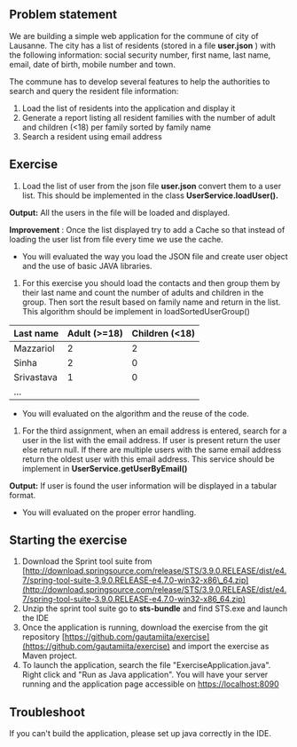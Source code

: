 ## Problem statement

We are building a simple web application for the commune of city of Lausanne. The city has a list of residents (stored in a file **user.json** ) with the following information: social security number, first name, last name, email, date of birth, mobile number and town.

The commune has to develop several features to help the authorities to search and query the resident file information:

1. Load the list of residents into the application and display it
2. Generate a report listing all resident families with the number of adult and children (&lt;18) per family sorted by family name
3. Search a resident using email address

## Exercise

1. Load the list of user from the json file **user.json** convert them to a user list. This should be implemented in the class **UserService.loadUser().**

**Output:** All the users in the file will be loaded and displayed. 

**Improvement** : Once the list displayed try to add a Cache so that instead of loading the user list from file every time we use the cache.

- You will evaluated the way you load the JSON file and create user object and the use of basic JAVA libraries.

1. For this exercise you should load the contacts and then group them by their last name and count the number of adults and children in the group.  Then sort the result based on family name and return in the list. This algorithm should be implement in loadSortedUserGroup()

| **Last name** | **Adult (&gt;=18)** | **Children (&lt;18)** |
| --- | --- | --- |
| Mazzariol | 2 | 2 |
| Sinha | 2 | 0 |
| Srivastava | 1 | 0 |
| … |   |   |

- You will evaluated on the algorithm and the reuse of the code.

1. For the third assignment, when an email address is entered, search for a user in the list with the email address. If user is present return the user else return null. If there are multiple users with the same email address return the oldest user with this email address. This service should be implement in **UserService.getUserByEmail()**

**Output:** If user is found the user information will be displayed in a tabular format. 

- You will evaluated on the proper error handling.

## Starting the exercise

1. Download the Sprint tool suite from [http://download.springsource.com/release/STS/3.9.0.RELEASE/dist/e4.7/spring-tool-suite-3.9.0.RELEASE-e4.7.0-win32-x86\_64.zip](http://download.springsource.com/release/STS/3.9.0.RELEASE/dist/e4.7/spring-tool-suite-3.9.0.RELEASE-e4.7.0-win32-x86_64.zip)
2. Unzip the sprint tool suite go to **sts-bundle** and find STS.exe and launch the IDE
3. Once the application is running, download the exercise from the git repository [https://github.com/gautamiita/exercise](https://github.com/gautamiita/exercise) and import the exercise as Maven project.
4. To launch the application, search the file &quot;ExerciseApplication.java&quot;. Right click and &quot;Run as Java application&quot;. You will have your server running and the application page accessible on [https://localhost:8090](https://localhost:8090)

## Troubleshoot

If you can&#39;t build the application, please set up java correctly in the IDE.